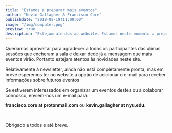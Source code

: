 ```yaml
---
title: "Estamos a preparar mais eventos"
author: "Kevin Gallagher & Francisco Core"
publishdate: "2018-08-19T11:00:00"
image: "/img/computer.png"
preview: true
description: "Estejam atentos ao website. Estamos neste momento a preparar mais eventos."
---
```


Queriamos aproveitar para agradecer a todos os participantes das úlimas sessões que encheram a sala e deixar dede já a mensagem que mais eventos virão. Portanto estejam atentos às novidades neste site.

Relativamente à newsletter, ainda não está completamente pronta, mas em breve esperemos ter no website a opção de acicionar o e-mail para receber informações sobre futuros eventos

Se estiverem interessados em organizar um eventos destes ou a colaborar connosco, enviem-nos um e-mail para:

**francisco.core at protonmail.com** ou **kevin.gallagher at nyu.edu**.


 

Obrigado a todos e até breve.
